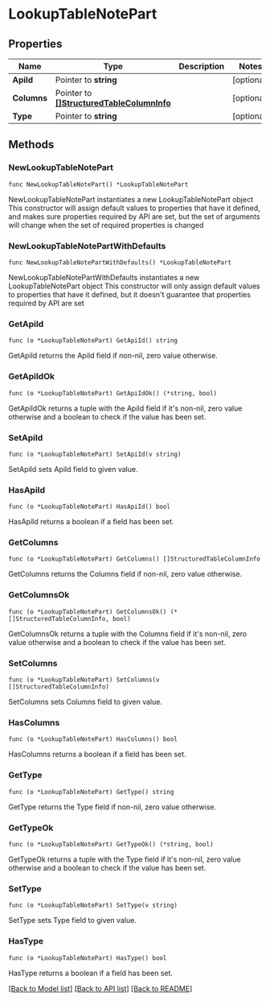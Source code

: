 # LookupTableNotePart

## Properties

Name | Type | Description | Notes
------------ | ------------- | ------------- | -------------
**ApiId** | Pointer to **string** |  | [optional] 
**Columns** | Pointer to [**[]StructuredTableColumnInfo**](StructuredTableColumnInfo.md) |  | [optional] 
**Type** | Pointer to **string** |  | [optional] 

## Methods

### NewLookupTableNotePart

`func NewLookupTableNotePart() *LookupTableNotePart`

NewLookupTableNotePart instantiates a new LookupTableNotePart object
This constructor will assign default values to properties that have it defined,
and makes sure properties required by API are set, but the set of arguments
will change when the set of required properties is changed

### NewLookupTableNotePartWithDefaults

`func NewLookupTableNotePartWithDefaults() *LookupTableNotePart`

NewLookupTableNotePartWithDefaults instantiates a new LookupTableNotePart object
This constructor will only assign default values to properties that have it defined,
but it doesn't guarantee that properties required by API are set

### GetApiId

`func (o *LookupTableNotePart) GetApiId() string`

GetApiId returns the ApiId field if non-nil, zero value otherwise.

### GetApiIdOk

`func (o *LookupTableNotePart) GetApiIdOk() (*string, bool)`

GetApiIdOk returns a tuple with the ApiId field if it's non-nil, zero value otherwise
and a boolean to check if the value has been set.

### SetApiId

`func (o *LookupTableNotePart) SetApiId(v string)`

SetApiId sets ApiId field to given value.

### HasApiId

`func (o *LookupTableNotePart) HasApiId() bool`

HasApiId returns a boolean if a field has been set.

### GetColumns

`func (o *LookupTableNotePart) GetColumns() []StructuredTableColumnInfo`

GetColumns returns the Columns field if non-nil, zero value otherwise.

### GetColumnsOk

`func (o *LookupTableNotePart) GetColumnsOk() (*[]StructuredTableColumnInfo, bool)`

GetColumnsOk returns a tuple with the Columns field if it's non-nil, zero value otherwise
and a boolean to check if the value has been set.

### SetColumns

`func (o *LookupTableNotePart) SetColumns(v []StructuredTableColumnInfo)`

SetColumns sets Columns field to given value.

### HasColumns

`func (o *LookupTableNotePart) HasColumns() bool`

HasColumns returns a boolean if a field has been set.

### GetType

`func (o *LookupTableNotePart) GetType() string`

GetType returns the Type field if non-nil, zero value otherwise.

### GetTypeOk

`func (o *LookupTableNotePart) GetTypeOk() (*string, bool)`

GetTypeOk returns a tuple with the Type field if it's non-nil, zero value otherwise
and a boolean to check if the value has been set.

### SetType

`func (o *LookupTableNotePart) SetType(v string)`

SetType sets Type field to given value.

### HasType

`func (o *LookupTableNotePart) HasType() bool`

HasType returns a boolean if a field has been set.


[[Back to Model list]](../README.md#documentation-for-models) [[Back to API list]](../README.md#documentation-for-api-endpoints) [[Back to README]](../README.md)


